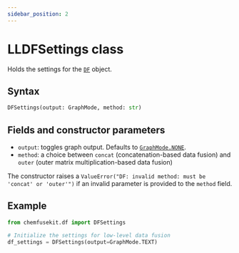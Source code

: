 ```yaml
---
sidebar_position: 2
---
```


# LLDFSettings class

Holds the settings for the [`DF`](./df-class.md) object.

## Syntax

```python
DFSettings(output: GraphMode, method: str)
```

## Fields and constructor parameters
- `output`: toggles graph output. Defaults to [`GraphMode.NONE`](../utils/graphmode.md).
- `method`: a choice between `concat` (concatenation-based data fusion) and `outer` (outer matrix multiplication-based data fusion)

The constructor raises a `ValueError("DF: invalid method: must be 'concat' or 'outer'")` if an invalid parameter is provided to the `method` field.

## Example

```python
from chemfusekit.df import DFSettings

# Initialize the settings for low-level data fusion
df_settings = DFSettings(output=GraphMode.TEXT)
```